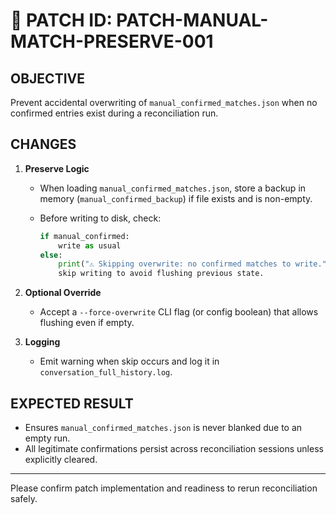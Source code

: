 # 🧩 PATCH ID: PATCH-MANUAL-MATCH-PRESERVE-001

## OBJECTIVE

Prevent accidental overwriting of `manual_confirmed_matches.json` when no confirmed entries exist during a reconciliation run.

## CHANGES

1. **Preserve Logic**
   - When loading `manual_confirmed_matches.json`, store a backup in memory (`manual_confirmed_backup`) if file exists and is non-empty.
   - Before writing to disk, check:

     ```python
     if manual_confirmed:
         write as usual
     else:
         print("⚠️ Skipping overwrite: no confirmed matches to write.")
         skip writing to avoid flushing previous state.
     ```

2. **Optional Override**
   - Accept a `--force-overwrite` CLI flag (or config boolean) that allows flushing even if empty.

3. **Logging**
   - Emit warning when skip occurs and log it in `conversation_full_history.log`.

## EXPECTED RESULT

- Ensures `manual_confirmed_matches.json` is never blanked due to an empty run.
- All legitimate confirmations persist across reconciliation sessions unless explicitly cleared.

---

Please confirm patch implementation and readiness to rerun reconciliation safely.
